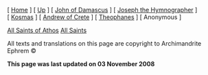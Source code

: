 \[ [Home](index.md) \] \[ [Up](canons.md) \] \[ [John of Damascus](john-dam.md) \] \[ [Joseph the Hymnographer](jo-hym.md) \] \[ [Kosmas](kosmas.md) \] \[ [Andrew of Crete](and-crete.md) \] \[ [Theophanes](theophan.md) \] \[ Anonymous \]

[All Saints of Athos](athoscan.md)
[All Saints](allstscan.md)

All texts and translations on this page are copyright to
Archimandrite Ephrem ©

**This page was last updated on 03 November 2008**
